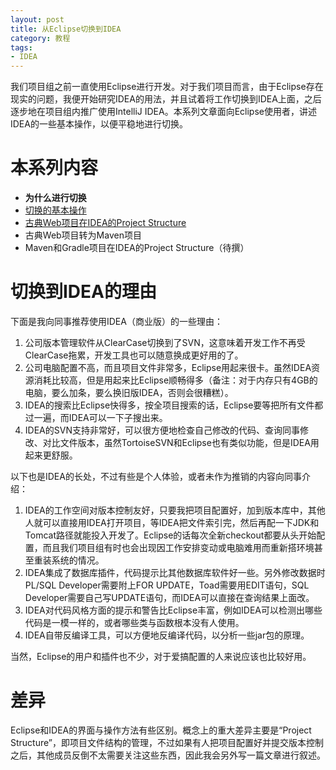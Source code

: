 ```yaml
---
layout: post
title: 从Eclipse切换到IDEA
category: 教程
tags: 
- IDEA
---
```

我们项目组之前一直使用Eclipse进行开发。对于我们项目而言，由于Eclipse存在现实的问题，我便开始研究IDEA的用法，并且试着将工作切换到IDEA上面，之后逐步地在项目组内推广使用IntelliJ IDEA。本系列文章面向Eclipse使用者，讲述IDEA的一些基本操作，以便平稳地进行切换。
<!-- more -->

# 本系列内容
* **为什么进行切换**
* [切换的基本操作](/2018/12/13/switch-to-idea-1/)
* [古典Web项目在IDEA的Project Structure](/2019/01/27/switch-to-idea-2)
* 古典Web项目转为Maven项目
* Maven和Gradle项目在IDEA的Project Structure（待撰）

# 切换到IDEA的理由
下面是我向同事推荐使用IDEA（商业版）的一些理由：

1. 公司版本管理软件从ClearCase切换到了SVN，这意味着开发工作不再受ClearCase拖累，开发工具也可以随意换成更好用的了。
2. 公司电脑配置不高，而且项目文件非常多，Eclipse用起来很卡。虽然IDEA资源消耗比较高，但是用起来比Eclipse顺畅得多（备注：对于内存只有4GB的电脑，要么加条，要么换旧版IDEA，否则会很糟糕）。
3. IDEA的搜索比Eclipse快得多，按全项目搜索的话，Eclipse要等把所有文件都过一遍，而IDEA可以一下子搜出来。
4. IDEA的SVN支持非常好，可以很方便地检查自己修改的代码、查询同事修改、对比文件版本，虽然TortoiseSVN和Eclipse也有类似功能，但是IDEA用起来更舒服。

以下也是IDEA的长处，不过有些是个人体验，或者未作为推销的内容向同事介绍：

1. IDEA的工作空间对版本控制友好，只要我把项目配置好，加到版本库中，其他人就可以直接用IDEA打开项目，等IDEA把文件索引完，然后再配一下JDK和Tomcat路径就能投入开发了。Eclipse的话每次全新checkout都要从头开始配置，而且我们项目组有时也会出现因工作安排变动或电脑难用而重新搭环境甚至重装系统的情况。
2. IDEA集成了数据库插件，代码提示比其他数据库软件好一些。另外修改数据时PL/SQL Developer需要附上FOR UPDATE，Toad需要用EDIT语句，SQL Developer需要自己写UPDATE语句，而IDEA可以直接在查询结果上面改。
3. IDEA对代码风格方面的提示和警告比Eclipse丰富，例如IDEA可以检测出哪些代码是一模一样的，或者哪些类与函数根本没有人使用。
4. IDEA自带反编译工具，可以方便地反编译代码，以分析一些jar包的原理。

当然，Eclipse的用户和插件也不少，对于爱搞配置的人来说应该也比较好用。

# 差异
Eclipse和IDEA的界面与操作方法有些区别。概念上的重大差异主要是“Project Structure”，即项目文件结构的管理，不过如果有人把项目配置好并提交版本控制之后，其他成员反倒不太需要关注这些东西，因此我会另外写一篇文章进行叙述。
